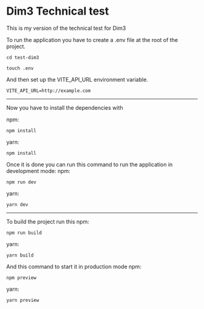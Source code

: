 # Dim3 Technical test

This is my version of the technical test for Dim3

To run the application you have to create a .env file at the root of the project.
``` 
cd test-dim3
```
``` 
touch .env
```

And then set up the VITE_API_URL environment variable.
``` 
VITE_API_URL=http://example.com
```
---

Now you have to install the dependencies with

npm:
``` 
npm install
```

yarn:
``` 
npm install
```

Once it is done you can run this command to run the application in development mode:
npm:
``` 
npm run dev
```

yarn:
``` 
yarn dev
```

---

To build the project run this
npm:
``` 
npm run build
```

yarn:
``` 
yarn build
```

And this command to start it in production mode
npm:
``` 
npm preview
```

yarn:
``` 
yarn preview
```